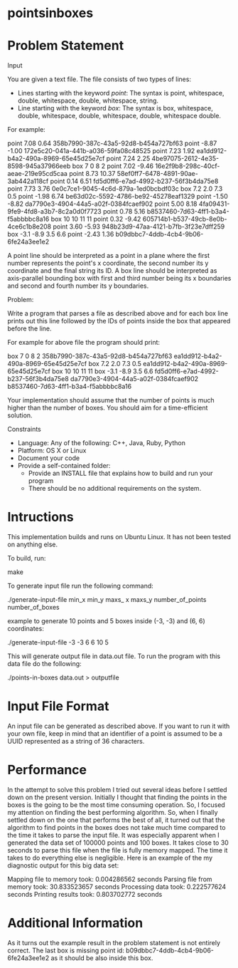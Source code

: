 pointsinboxes
=============

Problem Statement
=================

Input

You are given a text file. The file consists of two types of lines:

* Lines starting with the keyword _point_: The syntax is point, whitespace, double, whitespace, double, whitespace, string.
* Line starting with the keyword _box_: The syntax is box, whitespace, double, whitespace, double, whitespace, double, whitespace double.

For example:

point 7.08 0.64 358b7990-387c-43a5-92d8-b454a727bf63
point -8.87 -1.00 172e5c20-041a-441b-a036-59fa08c48525
point 7.23 1.92 ea1dd912-b4a2-490a-8969-65e45d25e7cf
point 7.24 2.25 4be97075-2612-4e35-8598-945a37966eeb
box 7 0 8 2
point 7.02 -9.46 16e2f9b8-298c-40cf-aeae-219e95cd5caa
point 8.73 10.37 58ef0ff7-6478-4891-90ae-3ab442a118cf
point 0.14 6.51 fd5d0ff6-e7ad-4992-b237-56f3b4da75e8
point 7.73 3.76 0e0c7ce1-9045-4c6d-879a-1ed0bcbdf03c
box 7.2 2.0 7.3 0.5
point -1.98 6.74 be63d02c-5592-4786-be92-45278eaf1329
point -1.50 -8.82 da7790e3-4904-44a5-a02f-0384fcaef902
point 5.00 8.18 4fa09431-9fe9-4fd8-a3b7-8c2a0d0f7723
point 0.78 5.16 b8537460-7d63-4ff1-b3a4-f5abbbbc8a16
box 10 10 11 11
point 0.32 -9.42 605714b1-b537-49cb-8e0b-4ce6c1b8e208
point 3.60 -5.93 948b23d9-47aa-4121-b7fb-3f23e7dff259
box -3.1 -8.9 3.5 6.6
point -2.43 1.36 b09dbbc7-4ddb-4cb4-9b06-6fe24a3ee1e2

A point line should be interpreted as a point in a plane where the
first number represents the point's x coordinate, the second number
its y coordinate and the final string its ID. A box line should be interpreted
as axis-parallel bounding box with first and third number being
its x boundaries and second and fourth number its y boundaries.

Problem:

Write a program that parses a file as described above and for
each box line prints out this line followed by the IDs of points inside the box
that appeared before the line.

For example for above file the program should print:

box 7 0 8 2
358b7990-387c-43a5-92d8-b454a727bf63
ea1dd912-b4a2-490a-8969-65e45d25e7cf
box 7.2 2.0 7.3 0.5
ea1dd912-b4a2-490a-8969-65e45d25e7cf
box 10 10 11 11
box -3.1 -8.9 3.5 6.6
fd5d0ff6-e7ad-4992-b237-56f3b4da75e8
da7790e3-4904-44a5-a02f-0384fcaef902
b8537460-7d63-4ff1-b3a4-f5abbbbc8a16

Your implementation should assume that the number of points is much
higher than the number of boxes. You should aim for a time-efficient
solution.

Constraints

* Language: Any of the following: C++, Java, Ruby, Python
* Platform: OS X or Linux
* Document your code
* Provide a self-contained folder:
    * Provide an INSTALL file that explains how to build and run your program
    * There should be no additional requirements on the system.

Intructions
===========

This implementation builds and runs on Ubuntu Linux. It has not been tested on anything else.

To build, run:

make

To generate input file run the following command:

./generate-input-file min_x min_y maxs_ x maxs_y number_of_points number_of_boxes

example to generate 10 points and 5 boxes inside (-3, -3) and (6, 6) coordinates:

./generate-input-file -3 -3 6 6 10 5

This will generate output file in data.out file. To run the program with this data file do the following:

./points-in-boxes data.out > outputfile

Input File Format
=================

An input file can be generated as described above. If you want to run it with your own file,
keep in mind that an identifier of a point is assumed to be a UUID represented as a string of 36 characters.

Performance
===========

In the attempt to solve this problem I tried out several ideas before I settled down on the present version.
Initially I thought that finding the points in the boxes is the going to be the most time consuming operation.
So, I focused my attention on finding the best performing algorithm. So, when I finally settled down on the one
that performs the best of all, it turned out that the algorithm to find points in the boxes does not take much time
compared to the time it takes to parse the input file. It was especially apparent when I generated the data set of
100000 points and 100 boxes. It takes close to 30 seconds to parse this file when the file is fully memory mapped.
The time it takes to do everything else is negligible. Here is an example of the my diagnostic output for this big
data set:

Mapping file to memory took: 0.004286562 seconds
Parsing file from memory took: 30.833523657 seconds
Processing data took: 0.222577624 seconds
Printing results took: 0.803702772 seconds

Additional Information
======================

As it turns out the example result in the problem statement is not entirely correct. The last box is missing point id:
b09dbbc7-4ddb-4cb4-9b06-6fe24a3ee1e2 as it should be also inside this box.
